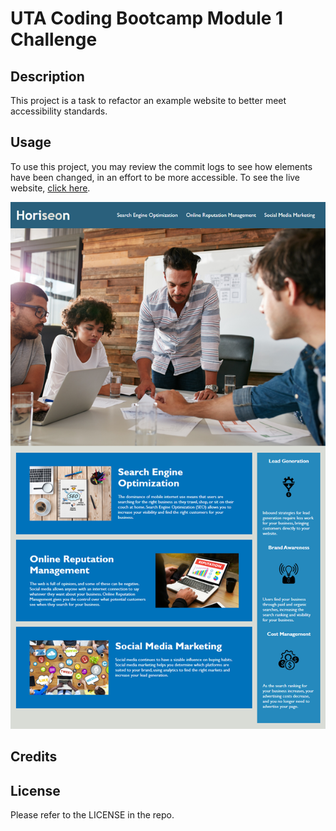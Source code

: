 # UTA Coding Bootcamp Module 1 Challenge

## Description

This project is a task to refactor an example website to better meet accessibility standards.

## Usage

To use this project, you may review the commit logs to see how elements have been changed, in an effort to be more accessible. To see the live website, [click here](https://ashoener.github.io/code-refactor-challenge/).

![Website Screenshot](assets/images/screenshot.png)

## Credits

<!-- TODO - Leaving this here for if/when I need it -->

## License

Please refer to the LICENSE in the repo.
